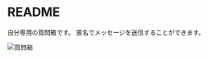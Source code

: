 # README

自分専用の質問箱です。
匿名でメッセージを送信することができます。

![質問箱](https://user-images.githubusercontent.com/42292917/57696145-0cdf4000-768b-11e9-9542-3d3aa07f0d9f.jpg)
